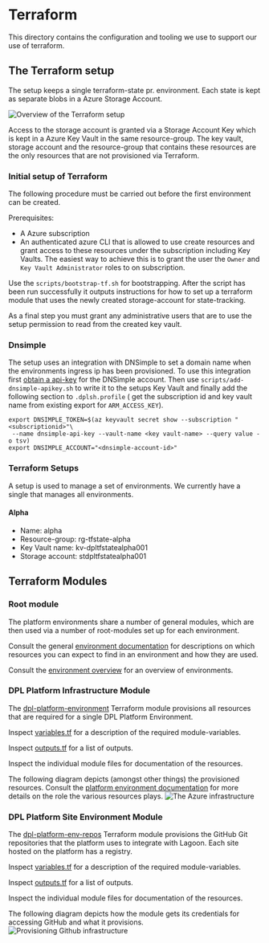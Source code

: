 # Terraform

This directory contains the configuration and tooling we use to support our
use of terraform.

## The Terraform setup

The setup keeps a single terraform-state pr. environment. Each state is kept as
separate blobs in a Azure Storage Account.

![Overview of the Terraform setup](../../docs/diagrams/render-png/terraform_overview.png)

Access to the storage account is granted via a Storage Account Key which is
kept in a Azure Key Vault in the same resource-group. The key vault, storage account
and the resource-group that contains these resources are the only resources
that are not provisioned via Terraform.

### Initial setup of Terraform

The following procedure must be carried out before the first environment can be
created.

Prerequisites:

- A Azure subscription
- An authenticated azure CLI that is allowed to use create resources and grant
  access to these resources under the subscription including Key Vaults.
  The easiest way to achieve this is to grant the user the `Owner` and
  `Key Vault Administrator` roles to on subscription.

Use the `scripts/bootstrap-tf.sh` for bootstrapping. After the script has been
run successfully it outputs instructions for how to set up a terraform module
that uses the newly created storage-account for state-tracking.

As a final step you must grant any administrative users that are to use the setup
permission to read from the created key vault.

### Dnsimple

The setup uses an integration with DNSimple to set a domain name when the
environments ingress ip has been provisioned. To use this integration first
[obtain a api-key](https://support.dnsimple.com/articles/api-access-token/) for
the DNSimple account. Then use `scripts/add-dnsimple-apikey.sh` to write it to
the setups Key Vault and finally add the following section to `.dplsh.profile` (
get the subscription id and key vault name from existing export for `ARM_ACCESS_KEY`).

```shell
export DNSIMPLE_TOKEN=$(az keyvault secret show --subscription "<subscriptionid>"\
 --name dnsimple-api-key --vault-name <key vault-name> --query value -o tsv)
export DNSIMPLE_ACCOUNT="<dnsimple-account-id>"
```

### Terraform Setups

A setup is used to manage a set of environments. We currently have a single that
manages all environments.

#### Alpha

- Name: alpha
- Resource-group: rg-tfstate-alpha
- Key Vault name: kv-dpltfstatealpha001
- Storage account: stdpltfstatealpha001

## Terraform Modules

### Root module

The platform environments share a number of general modules, which are then
used via a number of root-modules set up for each environment.

Consult the general [environment documentation](../../platform-environments.md)
for descriptions on which resources you can expect to find in an environment and
how they are used.

Consult the [environment overview](environments/README.md) for an overview of
environments.

### DPL Platform Infrastructure Module

The [dpl-platform-environment](./dpl-platform-environment) Terraform module
provisions all resources that are required for a single DPL Platform Environment.

Inspect [variables.tf](./dpl-platform-environment/variables.tf) for a description
of the required module-variables.

Inspect [outputs.tf](./dpl-platform-environment/outputs.tf) for a list of outputs.

Inspect the individual module files for documentation of the resources.

The following diagram depicts (amongst other things) the provisioned resources.
Consult the [platform environment documentation](../../../../docs/platform-environment.md)
for more details on the role the various resources plays.
![The Azure infrastructure](../../docs/diagrams/render-png/dpl-platform-azure.png)

### DPL Platform Site Environment Module

The [dpl-platform-env-repos](./dpl-platform-env-repos) Terraform module provisions
the GitHub Git repositories that the platform uses to integrate with Lagoon. Each
site hosted on the platform has a registry.

Inspect [variables.tf](./dpl-platform-env-repos/variables.tf) for a description
of the required module-variables.

Inspect [outputs.tf](./dpl-platform-env-repos/outputs.tf) for a list of outputs.

Inspect the individual module files for documentation of the resources.

The following diagram depicts how the module gets its credentials for accessing
GitHub and what it provisions.
![Provisioning Github infrastructure](../../docs/diagrams/render-png/github-environment-repositories.png)
